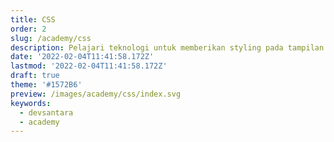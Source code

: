 ```yaml
---
title: CSS
order: 2
slug: /academy/css
description: Pelajari teknologi untuk memberikan styling pada tampilan web menggunakan CSS3
date: '2022-02-04T11:41:58.172Z'
lastmod: '2022-02-04T11:41:58.172Z'
draft: true
theme: '#1572B6'
preview: /images/academy/css/index.svg
keywords:
  - devsantara
  - academy
---
```


